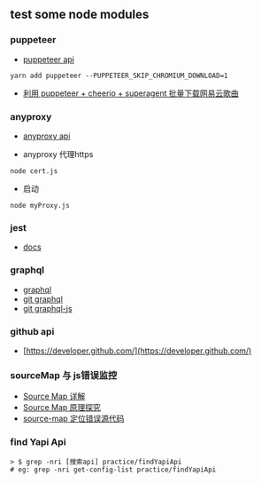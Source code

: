 ## test some node modules
### puppeteer
- [puppeteer api](https://github.com/GoogleChrome/puppeteer/blob/master/docs/api.md)

```
yarn add puppeteer --PUPPETEER_SKIP_CHROMIUM_DOWNLOAD=1
```
- [利用 puppeteer + cheerio + superagent 批量下载网易云歌曲](https://github.com/erluzi/node-yarn/blob/master/practice/crawl/crawl.js)

### anyproxy
- [anyproxy api](http://anyproxy.io/cn/)

- anyproxy 代理https
```
node cert.js
```
- 启动
```
node myProxy.js
```

### jest
- [docs](https://facebook.github.io/jest/docs/en/getting-started.html)

### graphql
- [graphql](http://graphql.cn/code/#javascript)
- [git graphql](https://github.com/facebook/graphql)
- [git graphql-js](https://github.com/graphql/graphql-js)

### github api
- [https://developer.github.com/](https://developer.github.com/)

### sourceMap 与 js错误监控
- [Source Map 详解](https://www.ruanyifeng.com/blog/2013/01/javascript_source_map.html)
- [Source Map 原理探究](https://blog.csdn.net/Fundebug/article/details/83022558)
- [source-map 定位错误源代码](https://github.com/mozilla/source-map)

### find Yapi Api
```shell
> $ grep -nri [搜索api] practice/findYapiApi
# eg: grep -nri get-config-list practice/findYapiApi
```
